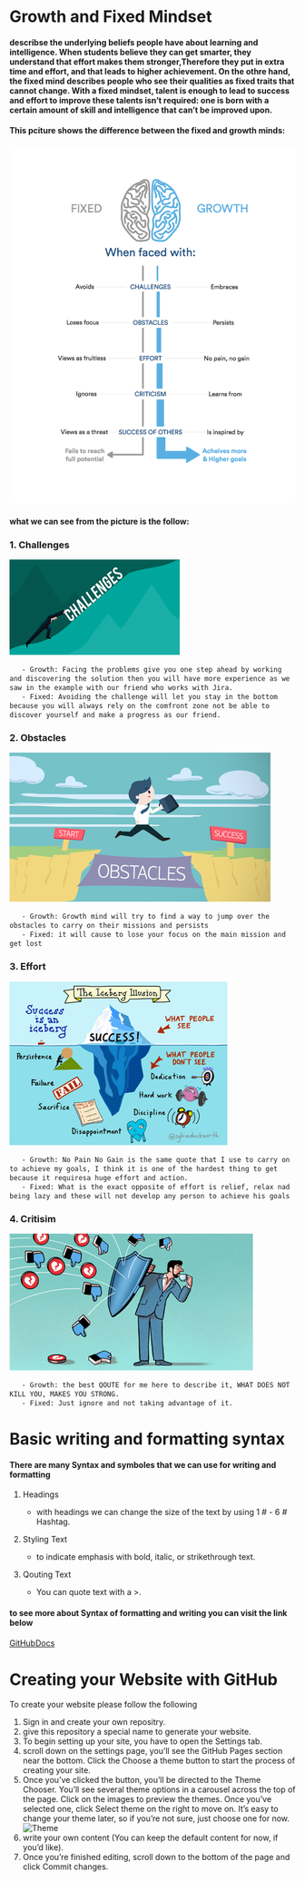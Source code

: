 # Growth and Fixed Mindset
#### describse the underlying beliefs people have about learning and intelligence. When students believe they can get smarter, they understand that effort makes them stronger,Therefore they put in extra time and effort, and that leads to higher achievement. On the othre hand, the fixed mind describes people who see their qualities as fixed traits that cannot change. With a fixed mindset, talent is enough to lead to success and effort to improve these talents isn’t required: one is born with a certain amount of skill and intelligence that can’t be improved upon.

#### This pciture shows the difference between the fixed and growth minds:
![Growth and Fixed Mindset](FandG.png)
#### what we can see from the picture is the follow:

### 1. Challenges
![Challenge](Cha.png)

       - Growth: Facing the problems give you one step ahead by working and discovering the solution then you will have more experience as we saw in the example with our friend who works with Jira.
       - Fixed: Avoiding the challenge will let you stay in the bottom because you will always rely on the comfront zone not be able to discover yourself and make a progress as our friend.
  

### 2. Obstacles
![Obstacles](Obs.png)

       - Growth: Growth mind will try to find a way to jump over the obstacles to carry on their missions and persists
       - Fixed: it will cause to lose your focus on the main mission and get lost
 
 ### 3. Effort
 ![Effort](Eff.jpg)
 
       - Growth: No Pain No Gain is the same quote that I use to carry on to achieve my goals, I think it is one of the hardest thing to get because it requiresa huge effort and action.
       - Fixed: What is the exact opposite of effort is relief, relax nad being lazy and these will not develop any person to achieve his goals
       
  ### 4. Critisim
  ![Critisim](Cri.jpg)
  
 
  
       - Growth: the best QOUTE for me here to describe it, WHAT DOES NOT KILL YOU, MAKES YOU STRONG.
       - Fixed: Just ignore and not taking advantage of it.
       
# Basic writing and formatting syntax
  #### There are many Syntax and symboles that we can use for writing and formatting
  1. Headings
      - with headings we can change the size of the text by using 1 # - 6 # Hashtag.
   
  2. Styling Text
      - to indicate emphasis with bold, italic, or strikethrough text.
      
  3. Qouting Text
      - You can quote text with a >.

#### to see more about Syntax of formatting and writing you can visit the link below
[GitHubDocs](https://docs.github.com/en/github/writing-on-github/basic-writing-and-formatting-syntax)


# Creating your Website with GitHub

To create your website please follow the following
1. Sign in and create your own repositry.
2. give this repository a special name to generate your website.
3. To begin setting up your site, you have to open the Settings tab.
4. scroll down on the settings page, you’ll see the GitHub Pages section near the bottom. Click the Choose a theme button to start the process of creating your site.
5. Once you’ve clicked the button, you’ll be directed to the Theme Chooser. You’ll see several theme options in a carousel across the top of the page. Click on the images to preview the themes. Once you’ve selected one, click Select theme on the right to move on. It’s easy to change your theme later, so if you’re not sure, just choose one for now.
![Theme](https://guides.github.com/features/pages/theme-chooser.png)
6. write your own content (You can keep the default content for now, if you’d like).
7. Once you’re finished editing, scroll down to the bottom of the page and click Commit changes.



